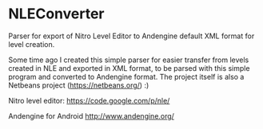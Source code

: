 NLEConverter
============

Parser for export of Nitro Level Editor to Andengine default XML format for level creation.

Some time ago I created this simple parser for easier transfer from levels created in NLE and exported in XML format,
to be parsed with this simple program and converted to Andengine format. 
The project itself is also a Netbeans project (https://netbeans.org/) :)

Nitro level editor:
https://code.google.com/p/nle/


Andengine for Android
http://www.andengine.org/
